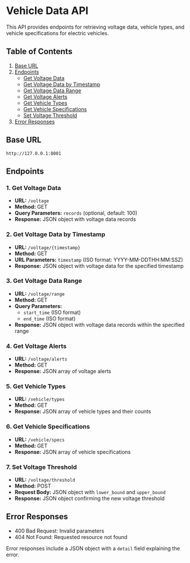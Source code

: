 # Vehicle Data API

This API provides endpoints for retrieving voltage data, vehicle types, and vehicle specifications for electric vehicles.

## Table of Contents
1. [Base URL](#base-url)
2. [Endpoints](#endpoints)
   - [Get Voltage Data](#1-get-voltage-data)
   - [Get Voltage Data by Timestamp](#2-get-voltage-data-by-timestamp)
   - [Get Voltage Data Range](#3-get-voltage-data-range)
   - [Get Voltage Alerts](#4-get-voltage-alerts)
   - [Get Vehicle Types](#5-get-vehicle-types)
   - [Get Vehicle Specifications](#6-get-vehicle-specifications)
   - [Set Voltage Threshold](#7-set-voltage-threshold)
3. [Error Responses](#error-responses)

## Base URL

`http://127.0.0.1:8001`

## Endpoints

### 1. Get Voltage Data

- **URL:** `/voltage`
- **Method:** GET
- **Query Parameters:** `records` (optional, default: 100)
- **Response:** JSON object with voltage data records

### 2. Get Voltage Data by Timestamp

- **URL:** `/voltage/{timestamp}`
- **Method:** GET
- **URL Parameters:** `timestamp` (ISO format: YYYY-MM-DDTHH:MM:SSZ)
- **Response:** JSON object with voltage data for the specified timestamp

### 3. Get Voltage Data Range

- **URL:** `/voltage/range`
- **Method:** GET
- **Query Parameters:** 
  - `start_time` (ISO format)
  - `end_time` (ISO format)
- **Response:** JSON object with voltage data records within the specified range

### 4. Get Voltage Alerts

- **URL:** `/voltage/alerts`
- **Method:** GET
- **Response:** JSON array of voltage alerts

### 5. Get Vehicle Types

- **URL:** `/vehicle/types`
- **Method:** GET
- **Response:** JSON array of vehicle types and their counts

### 6. Get Vehicle Specifications

- **URL:** `/vehicle/specs`
- **Method:** GET
- **Response:** JSON array of vehicle specifications

### 7. Set Voltage Threshold

- **URL:** `/voltage/threshold`
- **Method:** POST
- **Request Body:** JSON object with `lower_bound` and `upper_bound`
- **Response:** JSON object confirming the new voltage threshold

## Error Responses

- 400 Bad Request: Invalid parameters
- 404 Not Found: Requested resource not found

Error responses include a JSON object with a `detail` field explaining the error.
